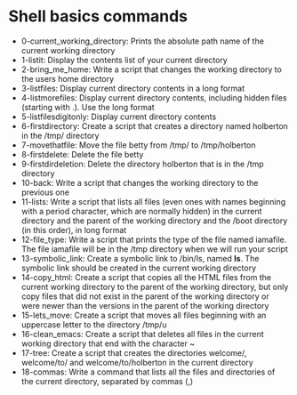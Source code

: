 # Shell basics commands
- 0-current_working_directory: Prints the absolute path name of the current working directory
- 1-listit: Display the contents list of your current directory
- 2-bring_me_home: Write a script that changes the working directory to the users home directory
- 3-listfiles: Display current directory contents in a long format
- 4-listmorefiles: Display current directory contents, including hidden files (starting with .). Use the long format
- 5-listfilesdigitonly: Display current directory contents
- 6-firstdirectory: Create a script that creates a directory named holberton in the /tmp/ directory
- 7-movethatfile: Move the file betty from /tmp/ to /tmp/holberton
- 8-firstdelete: Delete the file betty
- 9-firstdirdeletion: Delete the directory holberton that is in the /tmp directory
- 10-back: Write a script that changes the working directory to the previous one
- 11-lists: Write a script that lists all files (even ones with names beginning with a period character, which are normally hidden) in the current directory and the parent of the working directory and the /boot directory (in this order), in long format
- 12-file_type: Write a script that prints the type of the file named iamafile. The file iamafile will be in the /tmp directory when we will run your script
- 13-symbolic_link: Create a symbolic link to /bin/ls, named __ls__. The symbolic link should be created in the current working directory
- 14-copy_html: Create a script that copies all the HTML files from the current working directory to the parent of the working directory, but only copy files that did not exist in the parent of the working directory or were newer than the versions in the parent of the working directory
- 15-lets_move: Create a script that moves all files beginning with an uppercase letter to the directory /tmp/u
- 16-clean_emacs: Create a script that deletes all files in the current working directory that end with the character ~
- 17-tree: Create a script that creates the directories welcome/, welcome/to/ and welcome/to/holberton in the current directory
- 18-commas: Write a command that lists all the files and directories of the current directory, separated by commas (,)
